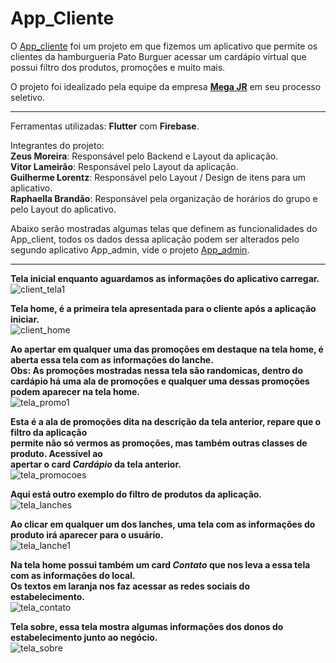 # App_Cliente

O [App_cliente](https://github.com/ZeusMoreira/app_client) foi um projeto em que fizemos um aplicativo que permite os clientes da hamburgueria Pato Burguer acessar um cardápio virtual que possui filtro dos produtos, promoções e muito mais.  

O projeto foi idealizado pela equipe da empresa [**Mega JR**](http://www.megajunior.com.br/) em seu processo seletivo.  

***
Ferramentas utilizadas: **Flutter** com **Firebase**.  
  
  Integrantes do projeto:  
__**Zeus Moreira**__: Responsável pelo Backend e Layout da aplicação.  
__**Vitor Lameirão**__: Responsável pelo Layout da aplicação.  
__**Guilherme Lorentz**__: Responsável pelo Layout / Design de itens para um aplicativo.  
__**Raphaella Brandão**__: Responsável pela organização de horários do grupo e pelo Layout do aplicativo.    

Abaixo serão mostradas algumas telas que definem as funcionalidades do App_client, todos os dados dessa aplicação podem ser alterados pelo segundo aplicativo App_admin, vide o projeto [App_admin](https://github.com/ZeusMoreira/app_admin).  

***    

**Tela inicial enquanto aguardamos as informações do aplicativo carregar.**     
![client_tela1](https://user-images.githubusercontent.com/59962413/138548833-27270b5d-05fc-4815-8efb-a6db8b63b0d6.jpg)      

**Tela home, é a primeira tela apresentada para o cliente após a aplicação iniciar.**  
![client_home](https://user-images.githubusercontent.com/59962413/138549270-fb99086f-c5ab-48c5-80d6-6d515349e7b0.jpg)  

**Ao apertar em qualquer uma das promoções em destaque na tela home, é aberta essa tela com as informações do lanche.  
Obs: As promoções mostradas nessa tela são randomicas, dentro do cardápio há uma ala de promoções
e qualquer uma 
dessas promoções podem aparecer na tela home.**  
![tela_promo1](https://user-images.githubusercontent.com/59962413/138549309-8d98b3c7-3e35-461f-97d2-41889594eebe.jpg)    

**Esta é a ala de promoções dita na descrição da tela anterior, repare que o filtro da aplicação  
  permite não só vermos as promoções, mas também outras classes de produto. Acessível ao   
  apertar o card _Cardápio_ da tela anterior.**  
![tela_promocoes](https://user-images.githubusercontent.com/59962413/138549329-4c0f06ec-9ade-418d-be1a-af60e5450d8e.jpg)  

**Aqui está outro exemplo do filtro de produtos da aplicação.**  
![tela_lanches](https://user-images.githubusercontent.com/59962413/138549358-7b99c240-c573-49f7-adeb-dbd90561f8b2.jpg)  

**Ao clicar em qualquer um dos lanches, uma tela com as informações do produto irá aparecer para o usuário.**  
![tela_lanche1](https://user-images.githubusercontent.com/59962413/138549359-8f2bd361-4eff-44bb-bf58-890a5820ae78.jpg)  

**Na tela home possui também um card _Contato_ que nos leva a essa tela com as informações do local.  
Os textos em laranja nos faz acessar as redes sociais do estabelecimento.**  
![tela_contato](https://user-images.githubusercontent.com/59962413/138549385-cb477a6c-a703-4799-95f5-d59fe3316343.jpg)  

**Tela sobre, essa tela mostra algumas informações dos donos do estabelecimento junto ao negócio.**  
![tela_sobre](https://user-images.githubusercontent.com/59962413/138549395-ec2a8587-71d4-4344-ba04-28ac3d387de0.jpg)  


